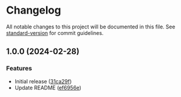 # Changelog

All notable changes to this project will be documented in this file. See [standard-version](https://github.com/conventional-changelog/standard-version) for commit guidelines.

## 1.0.0 (2024-02-28)


### Features

* Initial release ([31ca29f](https://github.com/brennogb/release-provider/commit/31ca29f6a08ec440b017d62e9207f9882db3b770))
* Update README ([ef6956e](https://github.com/brennogb/release-provider/commit/ef6956ec12cb1ab5b4cef4d0d7fbea8f78259cc6))
